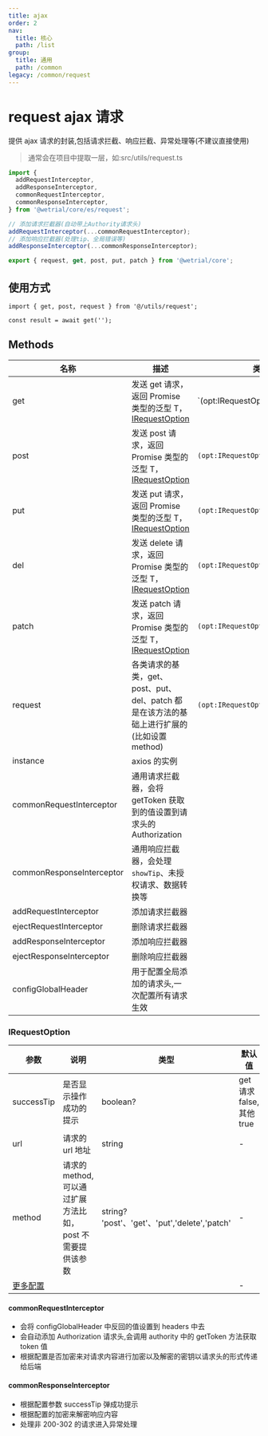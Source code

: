 ```yaml
---
title: ajax
order: 2
nav:
  title: 核心
  path: /list
group:
  title: 通用
  path: /common
legacy: /common/request
---
```


# request ajax 请求

提供 ajax 请求的封装,包括请求拦截、响应拦截、异常处理等(不建议直接使用)

> 通常会在项目中提取一层，如:src/utils/request.ts

```ts | pure
import {
  addRequestInterceptor,
  addResponseInterceptor,
  commonRequestInterceptor,
  commonResponseInterceptor,
} from '@wetrial/core/es/request';

// 添加请求拦截器(自动带上Authority请求头)
addRequestInterceptor(...commonRequestInterceptor);
// 添加响应拦截器(处理tip、全局错误等)
addResponseInterceptor(...commonResponseInterceptor);

export { request, get, post, put, patch } from '@wetrial/core';
```

## 使用方式

```tsx |pure
import { get, post, request } from '@/utils/request';

const result = await get('');
```

## Methods

| 名称 | 描述 | 类型 |
| --- | --- | --- |
| get | 发送 get 请求，返回 Promise 类型的泛型 T，[IRequestOption](#irequestoption) | `(opt:IRequestOption|string):Promise<T>` |
| post | 发送 post 请求，返回 Promise 类型的泛型 T，[IRequestOption](#irequestoption) | `(opt:IRequestOption):Promise<T>` |
| put | 发送 put 请求，返回 Promise 类型的泛型 T，[IRequestOption](#irequestoption) | `(opt:IRequestOption):Promise<T>` |
| del | 发送 delete 请求，返回 Promise 类型的泛型 T，[IRequestOption](#irequestoption) | `(opt:IRequestOption):Promise<T>` |
| patch | 发送 patch 请求，返回 Promise 类型的泛型 T，[IRequestOption](#irequestoption) | `(opt:IRequestOption):Promise<T>` |
| request | 各类请求的基类，get、post、put、del、patch 都是在该方法的基础上进行扩展的(比如设置 method) | `(opt:IRequestOption):Promise<T>` |
| instance | axios 的实例 |  |
| commonRequestInterceptor | 通用请求拦截器，会将 getToken 获取到的值设置到请求头的 Authorization |  |
| commonResponseInterceptor | 通用响应拦截器，会处理`showTip`、未授权请求、数据转换等 |  |
| addRequestInterceptor | 添加请求拦截器 |  |
| ejectRequestInterceptor | 删除请求拦截器 |  |
| addResponseInterceptor | 添加响应拦截器 |  |
| ejectResponseInterceptor | 删除响应拦截器 |  |
| configGlobalHeader | 用于配置全局添加的请求头,一次配置所有请求生效 |  |

### IRequestOption

| 参数 | 说明 | 类型 | 默认值 |
| --- | --- | --- | --- |
| successTip | 是否显示操作成功的提示 | boolean? | get 请求 false,其他 true |
| url | 请求的 url 地址 | string | - |
| method | 请求的 method,可以通过扩展方法比如，post 不需要提供该参数 | string? 'post'、'get'、'put','delete','patch' | - |
| [更多配置](https://github.com/axios/axios#request-config) |  |  | - |

#### commonRequestInterceptor

- 会将 configGlobalHeader 中反回的值设置到 headers 中去
- 会自动添加 Authorization 请求头,会调用 authority 中的 getToken 方法获取 token 值
- 根据配置是否加密来对请求内容进行加密以及解密的密钥以请求头的形式传递给后端

#### commonResponseInterceptor

- 根据配置参数 successTip 弹成功提示
- 根据配置的加密来解密响应内容
- 处理非 200-302 的请求进入异常处理
